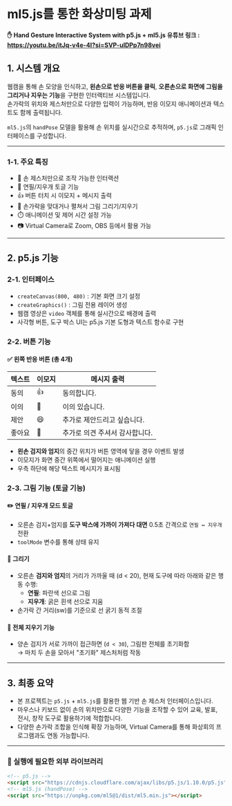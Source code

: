 # ml5.js를 통한 화상미팅 과제

#### ✋ Hand Gesture Interactive System with p5.js + ml5.js 유튜브 링크  : https://youtu.be/itJq-v4e-4I?si=SVP-ulDPp7n98vei




## 1. 시스템 개요

웹캠을 통해 손 모양을 인식하고, **왼손으로 반응 버튼을 클릭**, **오른손으로 화면에 그림을 그리거나 지우는 기능**을 구현한 인터랙티브 시스템입니다.  
손가락의 위치와 제스처만으로 다양한 입력이 가능하며, 반응 이모지 애니메이션과 텍스트도 함께 출력됩니다.

`ml5.js`의 `handPose` 모델을 활용해 손 위치를 실시간으로 추적하며, `p5.js`로 그래픽 인터페이스를 구성합니다.

---

### 1-1. 주요 특징

- 🤚 손 제스처만으로 조작 가능한 인터랙션
- 🎨 연필/지우개 토글 기능
- 👍 버튼 터치 시 이모지 + 메시지 출력
- 🧽 손가락을 맞대거나 펼쳐서 그림 그리기/지우기
- ⏱️ 애니메이션 및 제어 시간 설정 가능
- 📷 Virtual Camera로 Zoom, OBS 등에서 활용 가능

---

## 2. p5.js 기능

### 2-1. 인터페이스

- `createCanvas(800, 480)` : 기본 화면 크기 설정
- `createGraphics()` : 그림 전용 레이어 생성
- 웹캠 영상은 `video` 객체를 통해 실시간으로 배경에 출력
- 사각형 버튼, 도구 박스 UI는 p5.js 기본 도형과 텍스트 함수로 구현

### 2-2. 버튼 기능

#### ✅ 왼쪽 반응 버튼 (총 4개)

| 텍스트 | 이모지 | 메시지 출력 |
|--------|--------|-------------|
| 동의   | 👍     | 동의합니다. |
| 이의   | 🙋     | 이의 있습니다. |
| 제안   | 😄     | 추가로 제안드리고 싶습니다. |
| 좋아요 | 💖     | 추가로 의견 주셔서 감사합니다. |

- **왼손 검지와 엄지**의 중간 위치가 버튼 영역에 닿을 경우 이벤트 발생
- 이모지가 화면 중간 위쪽에서 떨어지는 애니메이션 실행
- 우측 하단에 해당 텍스트 메시지가 표시됨

### 2-3. 그림 기능 (토글 기능)

#### ✏️ 연필 / 지우개 모드 토글

- 오른손 검지+엄지를 **도구 박스에 가까이 가져다 대면** 0.5초 간격으로 `연필 ↔ 지우개` 전환  
- `toolMode` 변수를 통해 상태 유지

#### 🎨 그리기

- 오른손 **검지와 엄지**의 거리가 가까울 때 (d < 20), 현재 도구에 따라 아래와 같은 행동 수행:
  - **연필**: 파란색 선으로 그림
  - **지우개**: 굵은 흰색 선으로 지움
- 손가락 간 거리(sw)를 기준으로 선 굵기 동적 조절

#### 🧼 전체 지우기 기능

- 양손 검지가 서로 가까이 접근하면 (`d < 30`), 그림판 전체를 초기화함  
  → 마치 두 손을 모아서 "초기화" 제스처처럼 작동

---

## 3. 최종 요약

- 본 프로젝트는 `p5.js` + `ml5.js`를 활용한 웹 기반 손 제스처 인터페이스입니다.
- 마우스나 키보드 없이 손의 위치만으로 다양한 기능을 조작할 수 있어 교육, 발표, 전시, 창작 도구로 활용하기에 적합합니다.
- 다양한 손가락 조합을 인식해 확장 가능하며, Virtual Camera를 통해 화상회의 프로그램과도 연동 가능합니다.

---

### 🔗 실행에 필요한 외부 라이브러리

```html
<!-- p5.js -->
<script src="https://cdnjs.cloudflare.com/ajax/libs/p5.js/1.10.0/p5.js"></script>
<!-- ml5.js (handPose) -->
<script src="https://unpkg.com/ml5@1/dist/ml5.min.js"></script>


